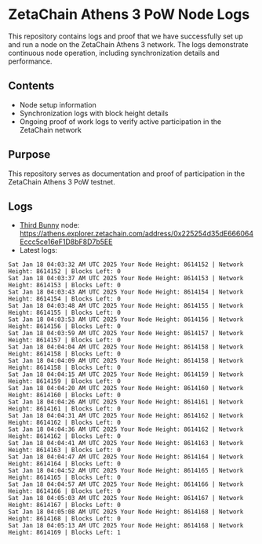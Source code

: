# ZetaChain Athens 3 PoW Node Logs
This repository contains logs and proof that we have successfully set up and run a node on the ZetaChain Athens 3 network. The logs demonstrate continuous node operation, including synchronization details and performance.

## Contents
- Node setup information
- Synchronization logs with block height details
- Ongoing proof of work logs to verify active participation in the ZetaChain network

## Purpose
This repository serves as documentation and proof of participation in the ZetaChain Athens 3 PoW testnet.

## Logs

- [Third Bunny](https://thirdbunny.xyz/) node: https://athens.explorer.zetachain.com/address/0x225254d35dE666064Eccc5ce16eF1D8bF8D7b5EE
- Latest logs:
```
Sat Jan 18 04:03:32 AM UTC 2025 Your Node Height: 8614152 | Network Height: 8614152 | Blocks Left: 0
Sat Jan 18 04:03:37 AM UTC 2025 Your Node Height: 8614153 | Network Height: 8614153 | Blocks Left: 0
Sat Jan 18 04:03:43 AM UTC 2025 Your Node Height: 8614154 | Network Height: 8614154 | Blocks Left: 0
Sat Jan 18 04:03:48 AM UTC 2025 Your Node Height: 8614155 | Network Height: 8614155 | Blocks Left: 0
Sat Jan 18 04:03:53 AM UTC 2025 Your Node Height: 8614156 | Network Height: 8614156 | Blocks Left: 0
Sat Jan 18 04:03:59 AM UTC 2025 Your Node Height: 8614157 | Network Height: 8614157 | Blocks Left: 0
Sat Jan 18 04:04:04 AM UTC 2025 Your Node Height: 8614158 | Network Height: 8614158 | Blocks Left: 0
Sat Jan 18 04:04:09 AM UTC 2025 Your Node Height: 8614158 | Network Height: 8614158 | Blocks Left: 0
Sat Jan 18 04:04:15 AM UTC 2025 Your Node Height: 8614159 | Network Height: 8614159 | Blocks Left: 0
Sat Jan 18 04:04:20 AM UTC 2025 Your Node Height: 8614160 | Network Height: 8614160 | Blocks Left: 0
Sat Jan 18 04:04:26 AM UTC 2025 Your Node Height: 8614161 | Network Height: 8614161 | Blocks Left: 0
Sat Jan 18 04:04:31 AM UTC 2025 Your Node Height: 8614162 | Network Height: 8614162 | Blocks Left: 0
Sat Jan 18 04:04:36 AM UTC 2025 Your Node Height: 8614162 | Network Height: 8614162 | Blocks Left: 0
Sat Jan 18 04:04:41 AM UTC 2025 Your Node Height: 8614163 | Network Height: 8614163 | Blocks Left: 0
Sat Jan 18 04:04:47 AM UTC 2025 Your Node Height: 8614164 | Network Height: 8614164 | Blocks Left: 0
Sat Jan 18 04:04:52 AM UTC 2025 Your Node Height: 8614165 | Network Height: 8614165 | Blocks Left: 0
Sat Jan 18 04:04:57 AM UTC 2025 Your Node Height: 8614166 | Network Height: 8614166 | Blocks Left: 0
Sat Jan 18 04:05:03 AM UTC 2025 Your Node Height: 8614167 | Network Height: 8614167 | Blocks Left: 0
Sat Jan 18 04:05:08 AM UTC 2025 Your Node Height: 8614168 | Network Height: 8614168 | Blocks Left: 0
Sat Jan 18 04:05:13 AM UTC 2025 Your Node Height: 8614168 | Network Height: 8614169 | Blocks Left: 1
```
